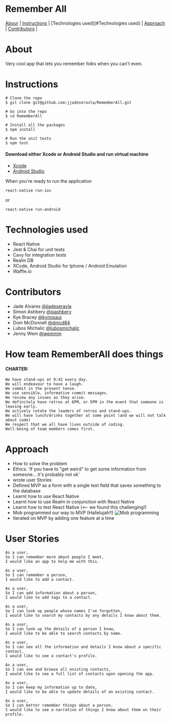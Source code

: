 # Remember All

[Abour](#About) | [Instructions](#Instructions) | [Technologies used](#Technologies used) | [Approach](#Approach) | [Contributors](#Contributors) |


# About

Very cool app that lets you remember folks when you can't even.

# Instructions

```
# Clone the repo
$ git clone git@github.com:jjadeseravla/RememberAll.git

# Go into the repo
$ cd RememberAll

# Install all the packages
$ npm install

# Run the unit tests
$ npm test
```

#### Download either Xcode or Android Studio and run virtual machine
- [Xcode](https://itunes.apple.com/gb/app/xcode/id497799835?mt=12)
- [Android Studio](https://developer.android.com/studio/index.html)

When you're ready to run the application
```
react-native run-ios
```
or
```
react-native run-android
```


# Technologies used
- React Native
- Jest & Chai for unit tests
- Cavy for integration tests
- Realm DB
- XCode, Android Studio for Iphone / Android Emulation
- Waffle.io


# Contributors

- Jade Alvares [@jjadeseravla](http://github.com/jjadeseravla)
- Simon Ashbery [@siashbery](http://github.com/siashbery)
- Kye Bracey [@kynosaur](http://github.com/kynosaur)
- Dom McDonnell   [@dmcd84](https://github.com/dmcd84)
- Lubos Michalic  [@lubosmichalic](https://github.com/lubosmichalic)
- Jenny Wem  [@wemmm](http://github.com/wemmm)

# How team RememberAll does things
#### CHARTER:
```
We have stand-ups at 9:42 every day.
We will endeavour to have a laugh.
We commit in the present tense.
We use sensible, informative commit messages.
We review any issues as they arise.
We definitely have retros at 6PM, or 5PM in the event that someone is leaving early.
We actively rotate the leaders of retros and stand-ups.
We will have lunch/drinks together at some point (and we will not talk about code)
We respect that we all have lives outside of coding.
Well-being of team members comes first.
```
# Approach

- How to solve the problem
- Ethics: 'If you have to "get weird" to get some information from someone... it's probably not ok'
- wrote user Stories
- Defined MVP as a form with a single text field that saves something to the database
- Learnt how to use React Native
- Learnt how to use Realm in conjunction with React Native
- Learnt how to test React Native (<-- we found this challenging!)
- Mob programmed our way to MVP (Hallelujah!!)
![Mob programming](https://user-images.githubusercontent.com/25978953/28678164-8ffac0c6-72e7-11e7-9020-3ef450d7fb0d.jpg)
- Iterated on MVP by adding one feature at a time

# User Stories
```
As a user,
So I can remember more about people I meet,
I would like an app to help me with this.

As a user,
So I can remember a person,
I would like to add a contact.

As a user,
So I can add information about a person,
I would like to add tags to a contact.

As a user,
So I can look up people whose names I've forgotten,
I would like to search my contacts by any details I know about them.

As a user,
So I can look up the details of a person I know,
I would like to be able to search contacts by name.

As a user,
So I can see all the information and details I know about a specific contact,
I would like to see a contact's profile.

As a user,
So I can see and browse all existing contacts,
I would like to see a full list of contacts upon opening the app.

As a user,
So I can keep my information up to date,
I would like to be able to update details of an existing contact.

As a user,
So I can better remember things about a person,
I would like to see a narrative of things I know about them on their profile.
```
